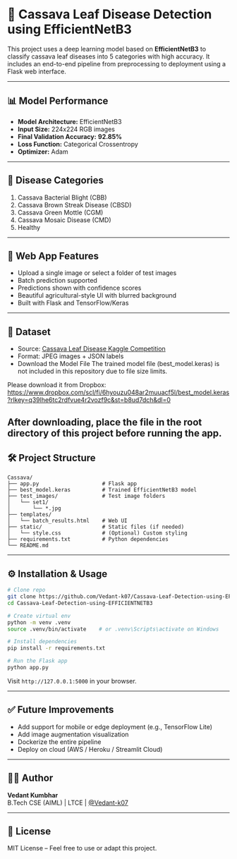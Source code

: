 # 🌿 Cassava Leaf Disease Detection using EfficientNetB3

This project uses a deep learning model based on **EfficientNetB3** to classify cassava leaf diseases into 5 categories with high accuracy. It includes an end-to-end pipeline from preprocessing to deployment using a Flask web interface.

---

## 📊 Model Performance

- **Model Architecture:** EfficientNetB3
- **Input Size:** 224x224 RGB images
- **Final Validation Accuracy:** **92.85%**
- **Loss Function:** Categorical Crossentropy
- **Optimizer:** Adam

---

## 🦠 Disease Categories

1. Cassava Bacterial Blight (CBB)  
2. Cassava Brown Streak Disease (CBSD)  
3. Cassava Green Mottle (CGM)  
4. Cassava Mosaic Disease (CMD)  
5. Healthy

---

## 🚀 Web App Features

- Upload a single image or select a folder of test images
- Batch prediction supported
- Predictions shown with confidence scores
- Beautiful agricultural-style UI with blurred background
- Built with Flask and TensorFlow/Keras

---

## 🧪 Dataset

- Source: [Cassava Leaf Disease Kaggle Competition](https://www.kaggle.com/competitions/cassava-leaf-disease-classification)
- Format: JPEG images + JSON labels
- Download the Model File
The trained model file (best_model.keras) is not included in this repository due to file size limits.

Please download it from Dropbox:
https://www.dropbox.com/scl/fi/6hyouzu048ar2muuacf5l/best_model.keras?rlkey=q39lhe6tc2rdfvue4r2vozf9c&st=b8ud7dch&dl=0

After downloading, place the file in the root directory of this project before running the app.
---

## 🛠️ Project Structure

```
Cassava/
├── app.py                    # Flask app
├── best_model.keras          # Trained EfficientNetB3 model
├── test_images/              # Test image folders
│   └── set1/
│       └── *.jpg
├── templates/
│   └── batch_results.html    # Web UI
├── static/                   # Static files (if needed)
│   └── style.css             # (Optional) Custom styling
├── requirements.txt          # Python dependencies
└── README.md
```

---

## ⚙️ Installation & Usage

```bash
# Clone repo
git clone https://github.com/Vedant-k07/Cassava-Leaf-Detection-using-EFFICIENTNETB3
cd Cassava-Leaf-Detection-using-EFFICIENTNETB3

# Create virtual env
python -m venv .venv
source .venv/bin/activate    # or .venv\Scripts\activate on Windows

# Install dependencies
pip install -r requirements.txt

# Run the Flask app
python app.py
```

Visit `http://127.0.0.1:5000` in your browser.

---

## ✅ Future Improvements

- Add support for mobile or edge deployment (e.g., TensorFlow Lite)
- Add image augmentation visualization
- Dockerize the entire pipeline
- Deploy on cloud (AWS / Heroku / Streamlit Cloud)

---

## 👨‍💻 Author

**Vedant Kumbhar**  
B.Tech CSE (AIML) | LTCE | [@Vedant-k07](https://github.com/Vedant-k07)

---

## 📄 License

MIT License – Feel free to use or adapt this project.
